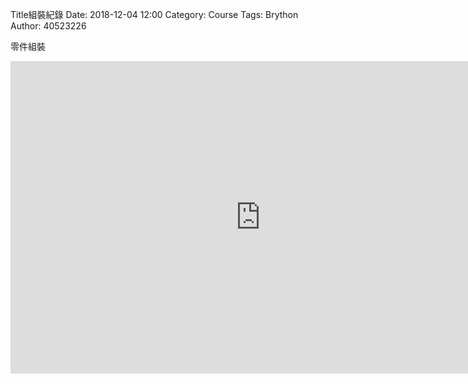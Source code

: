 Title組裝紀錄
Date: 2018-12-04 12:00
Category: Course
Tags: Brython
Author: 40523226

零件組裝

<!-- PELICAN_END_SUMMARY -->

<iframe width="800" height="500" src="https://github.com/s40523226/projrct/blob/gh-pages/photo/49436005_2215875102005050_5364848043185143808_n.jpg" frameborder="0" allow="accelerometer; autoplay; encrypted-media; gyroscope; picture-in-picture" allowfullscreen></iframe>